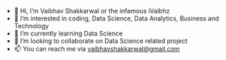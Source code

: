 - 👋 Hi, I’m Vaibhav Shakkarwal or the infamous iVaibhz
- 👀 I’m interested in coding, Data Science, Data Analytics, Business and Technology
- 🌱 I’m currently learning Data Science
- 💞️ I’m looking to collaborate on Data Science related project
- 📫 You can reach me via vaibhavshakkarwal@gmail.com

<!---
iVaibhz/iVaibhz is a ✨ special ✨ repository because its `README.md` (this file) appears on your GitHub profile.
You can click the Preview link to take a look at your changes.
--->
